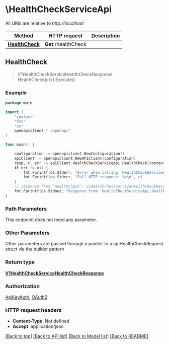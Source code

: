 # \HealthCheckServiceApi

All URIs are relative to *http://localhost*

Method | HTTP request | Description
------------- | ------------- | -------------
[**HealthCheck**](HealthCheckServiceApi.md#HealthCheck) | **Get** /healthCheck | 



## HealthCheck

> V1HealthCheckServiceHealthCheckResponse HealthCheck(ctx).Execute()



### Example

```go
package main

import (
    "context"
    "fmt"
    "os"
    openapiclient "./openapi"
)

func main() {

    configuration := openapiclient.NewConfiguration()
    apiClient := openapiclient.NewAPIClient(configuration)
    resp, r, err := apiClient.HealthCheckServiceApi.HealthCheck(context.Background()).Execute()
    if err != nil {
        fmt.Fprintf(os.Stderr, "Error when calling `HealthCheckServiceApi.HealthCheck``: %v\n", err)
        fmt.Fprintf(os.Stderr, "Full HTTP response: %v\n", r)
    }
    // response from `HealthCheck`: V1HealthCheckServiceHealthCheckResponse
    fmt.Fprintf(os.Stdout, "Response from `HealthCheckServiceApi.HealthCheck`: %v\n", resp)
}
```

### Path Parameters

This endpoint does not need any parameter.

### Other Parameters

Other parameters are passed through a pointer to a apiHealthCheckRequest struct via the builder pattern


### Return type

[**V1HealthCheckServiceHealthCheckResponse**](V1HealthCheckServiceHealthCheckResponse.md)

### Authorization

[ApiKeyAuth](../README.md#ApiKeyAuth), [OAuth2](../README.md#OAuth2)

### HTTP request headers

- **Content-Type**: Not defined
- **Accept**: application/json

[[Back to top]](#) [[Back to API list]](../README.md#documentation-for-api-endpoints)
[[Back to Model list]](../README.md#documentation-for-models)
[[Back to README]](../README.md)

